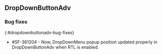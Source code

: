 ##  DropDownButtonAdv

### Bug fixes
{:#dropdownbuttonadv-bug-fixes}

* \#SF-361204 - Now, DropDownMenu popup position updated properly in DropDownButtonAdv when RTL is enabled.
